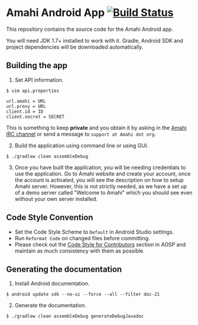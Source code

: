 # Amahi Android App     [![Build Status](https://travis-ci.org/amahi/android.svg?branch=master)](https://travis-ci.org/amahi/android)

This repository contains the source code for the Amahi Android app.

You will need JDK 1.7+ installed to work with it.
Gradle, Android SDK and project dependencies will be downloaded automatically.

## Building the app


1. Set API information.

  ```
  $ vim api.properties
  ```
  ```
  url.amahi = URL
  url.proxy = URL
  client.id = ID
  client.secret = SECRET
  ```

This is something to keep **private** and you obtain it by asking in the [Amahi IRC channel](http://talk.amahi.org) or send a message to `support at Amahi dot org`.


2. Build the application using command line or using GUI.

  ```
  $ ./gradlew clean assembleDebug

  ```


3. Once you have built the application, you will be needing credentials to use the application. Go to Amahi website and create your account, once the account is activated, you will see the description on how to setup Amahi server. However, this is not strictly needed, as we have a set up of a demo server called "Welcome to Amahi" which you should see even without your own server installed.

## Code Style Convention

* Set the Code Style Scheme to `Default` in Android Studio settings.
* Run `Reformat Code` on changed files before committing.
* Please check out the [Code Style for Contributors](https://source.android.com/source/code-style.html) section in AOSP and maintain as much consistency with them as possible.

## Generating the documentation

1. Install Android documentation.

  ```
  $ android update sdk --no-ui --force --all --filter doc-21
  ```

2. Generate the documentation.

  ```
  $ ./gradlew clean assembleDebug generateDebugJavadoc
  ```
